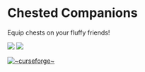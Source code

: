 # Chested Companions

Equip chests on your fluffy friends!

[![](http://cf.way2muchnoise.eu/full_978666_downloads.svg)](https://www.curseforge.com/minecraft/mc-mods/cat-loaf)
[![](https://cf.way2muchnoise.eu/versions_978666.svg)](https://www.curseforge.com/minecraft/mc-mods/cat-loaf)

[![~curseforge~](https://raw.githubusercontent.com/intergrav/devins-badges/main/badges/curseforge_64h.png)](https://www.curseforge.com/minecraft/mc-mods/cat-loaf)
